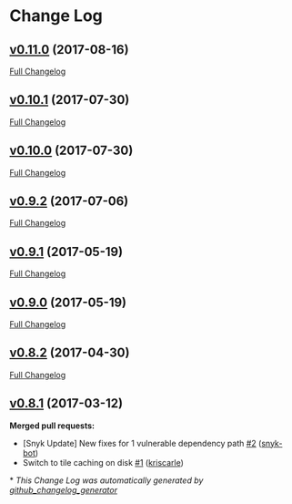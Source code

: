 # Change Log

## [v0.11.0](https://github.com/maphubs/maphubs-tileserver/tree/v0.11.0) (2017-08-16)
[Full Changelog](https://github.com/maphubs/maphubs-tileserver/compare/v0.10.1...v0.11.0)

## [v0.10.1](https://github.com/maphubs/maphubs-tileserver/tree/v0.10.1) (2017-07-30)
[Full Changelog](https://github.com/maphubs/maphubs-tileserver/compare/v0.10.0...v0.10.1)

## [v0.10.0](https://github.com/maphubs/maphubs-tileserver/tree/v0.10.0) (2017-07-30)
[Full Changelog](https://github.com/maphubs/maphubs-tileserver/compare/v0.9.2...v0.10.0)

## [v0.9.2](https://github.com/maphubs/maphubs-tileserver/tree/v0.9.2) (2017-07-06)
[Full Changelog](https://github.com/maphubs/maphubs-tileserver/compare/v0.9.1...v0.9.2)

## [v0.9.1](https://github.com/maphubs/maphubs-tileserver/tree/v0.9.1) (2017-05-19)
[Full Changelog](https://github.com/maphubs/maphubs-tileserver/compare/v0.9.0...v0.9.1)

## [v0.9.0](https://github.com/maphubs/maphubs-tileserver/tree/v0.9.0) (2017-05-19)
[Full Changelog](https://github.com/maphubs/maphubs-tileserver/compare/v0.8.2...v0.9.0)

## [v0.8.2](https://github.com/maphubs/maphubs-tileserver/tree/v0.8.2) (2017-04-30)
[Full Changelog](https://github.com/maphubs/maphubs-tileserver/compare/v0.8.1...v0.8.2)

## [v0.8.1](https://github.com/maphubs/maphubs-tileserver/tree/v0.8.1) (2017-03-12)
**Merged pull requests:**

- \[Snyk Update\] New fixes for 1 vulnerable dependency path [\#2](https://github.com/maphubs/maphubs-tileserver/pull/2) ([snyk-bot](https://github.com/snyk-bot))
- Switch to tile caching on disk [\#1](https://github.com/maphubs/maphubs-tileserver/pull/1) ([kriscarle](https://github.com/kriscarle))



\* *This Change Log was automatically generated by [github_changelog_generator](https://github.com/skywinder/Github-Changelog-Generator)*